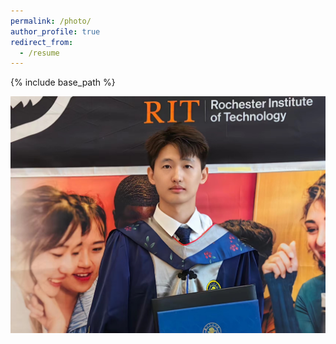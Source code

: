 ```yaml
---
permalink: /photo/
author_profile: true
redirect_from:
  - /resume
---
```


{% include base_path %}


![](https://github.com/JianlongChen-Git/JianlongChen/blob/master/images/JianlongChen.jpg)
